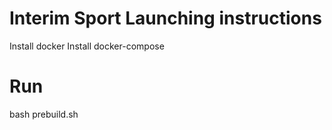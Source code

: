 # Interim Sport Launching instructions

Install docker
Install docker-compose 

# Run
bash prebuild.sh